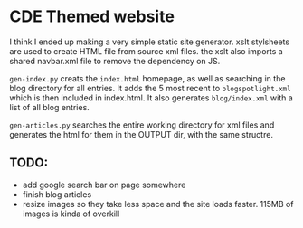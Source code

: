 # CDE Themed website

I think I ended up making a very simple static site generator. xslt stylsheets are used to create HTML file from source xml files. the xslt also imports a shared navbar.xml file to remove the dependency on JS.

`gen-index.py` creats the `index.html` homepage, as well as searching in the blog directory for all entries. It adds the 5 most recent to `blogspotlight.xml` which is then included in index.html. It also generates `blog/index.xml` with a list  of all blog entries.

`gen-articles.py` searches the entire working directory for xml files and generates the html for them in the OUTPUT dir, with the same structre.



## TODO:  
- add google search bar on page somewhere
- finish blog articles
- resize images so they take less space and the site loads faster. 115MB of images is kinda of overkill
